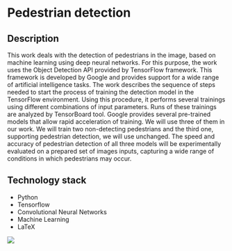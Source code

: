 # Pedestrian detection

## Description
This work deals with the detection of pedestrians in the image, based on machine learning
using deep neural networks. For this purpose, the work uses the Object Detection
API provided by TensorFlow framework. This framework is developed by Google and
provides support for a wide range of artificial intelligence tasks. The work describes the
sequence of steps needed to start the process of training the detection model in the TensorFlow
environment. Using this procedure, it performs several trainings using different
combinations of input parameters. Runs of these trainings are analyzed by TensorBoard
tool. Google provides several pre-trained models that allow rapid acceleration of
training. We will use three of them in our work. We will train two non-detecting pedestrians
and the third one, supporting pedestrian detection, we will use unchanged. The
speed and accuracy of pedestrian detection of all three models will be experimentally
evaluated on a prepared set of images inputs, capturing a wide range of conditions in
which pedestrians may occur.

## Technology stack
- Python 
- Tensorflow
- Convolutional Neural Networks
- Machine Learning
- LaTeX

![](images/PedestriansDetection.gif)



